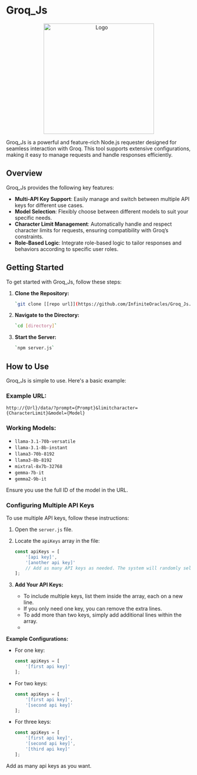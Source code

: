 # Groq_Js

<div align="center">
  <img src="https://upload.wikimedia.org/wikipedia/commons/thumb/c/cc/Groq_logo.svg/220px-Groq_logo.svg.png" alt="Logo" width="300"/>
</div>




Groq_Js is a powerful and feature-rich Node.js requester designed for seamless interaction with Groq. This tool supports extensive configurations, making it easy to manage requests and handle responses efficiently.

## Overview

Groq_Js provides the following key features:

- **Multi-API Key Support**: Easily manage and switch between multiple API keys for different use cases.
- **Model Selection**: Flexibly choose between different models to suit your specific needs.
- **Character Limit Management**: Automatically handle and respect character limits for requests, ensuring compatibility with Groq’s constraints.
- **Role-Based Logic**: Integrate role-based logic to tailor responses and behaviors according to specific user roles.

## Getting Started

To get started with Groq_Js, follow these steps:

1. **Clone the Repository:**
   
   ```bash
   `git clone [[repo url]](https://github.com/InfiniteOracles/Groq_Js.git)`
   ```

3. **Navigate to the Directory:**

   ```bash
   `cd [directory]`
    ```   
   
4. **Start the Server:**

   ```bash
   `npm server.js`
   ```

## How to Use

Groq_Js is simple to use. Here's a basic example:

### Example URL:

```
http://{Url}/data/?prompt={Prompt}&limitcharacter={CharacterLimit}&model={Model}
```

### Working Models:

- `llama-3.1-70b-versatile`
- `llama-3.1-8b-instant`
- `llama3-70b-8192`
- `llama3-8b-8192`
- `mixtral-8x7b-32768`
- `gemma-7b-it`
- `gemma2-9b-it`

Ensure you use the full ID of the model in the URL.

### Configuring Multiple API Keys

To use multiple API keys, follow these instructions:

1. Open the `server.js` file.

2. Locate the `apiKeys` array in the file:

    ```javascript
    const apiKeys = [
        '[api key]',
        '[another api key]'
        // Add as many API keys as needed. The system will randomly select one to avoid rate limits.
    ];
    ```

3. **Add Your API Keys:**
   - To include multiple keys, list them inside the array, each on a new line.
   - If you only need one key, you can remove the extra lines.
   - To add more than two keys, simply add additional lines within the array.
   - 
**Example Configurations:**

- For one key:
    ```javascript
    const apiKeys = [
        '[first api key]'
    ];
    ```

- For two keys:
    ```javascript
    const apiKeys = [
        '[first api key]',
        '[second api key]'
    ];
    ```

- For three keys:
    ```javascript
    const apiKeys = [
        '[first api key]',
        '[second api key]',
        '[third api key]'
    ];
    ```
Add as many api keys as you want.
